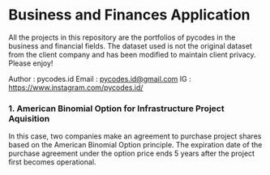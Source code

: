 # Business and Finances Application
All the projects in this repository are the portfolios of pycodes in the business and financial fields. The dataset used is not the original dataset from the client company and has been modified to maintain client privacy. Please enjoy!

Author    : pycodes.id
Email     : pycodes.id@gmail.com
IG        : https://www.instagram.com/pycodes.id/


### 1. American Binomial Option for Infrastructure Project Aquisition
In this case, two companies make an agreement to purchase project shares based on the American Binomial Option principle. The expiration date of the purchase agreement under the option price ends 5 years after the project first becomes operational.
